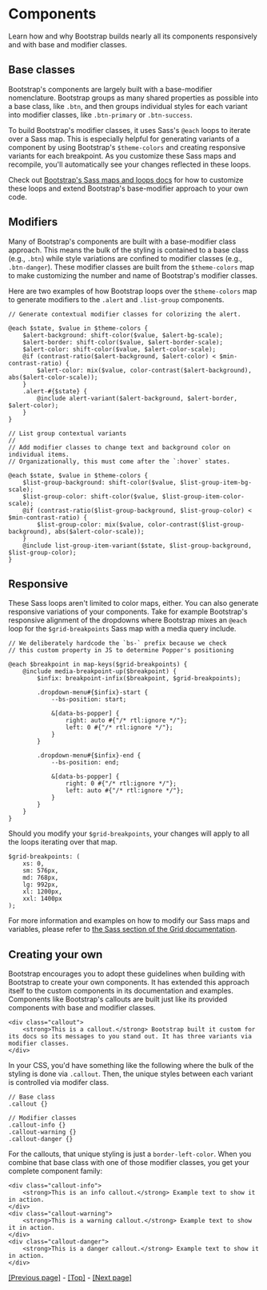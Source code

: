 # Components

Learn how and why Bootstrap builds nearly all its components responsively and with base and modifier classes.

## Base classes

Bootstrap's components are largely built with a base-modifier nomenclature. Bootstrap groups as many shared properties as possible into a base class, like `.btn`, and then groups individual styles for each variant into modifier classes, like `.btn-primary` or `.btn-success`.

To build Bootstrap's modifier classes, it uses Sass's `@each` loops to iterate over a Sass map. This is especially helpful for generating variants of a component by using Bootstrap's `$theme-colors` and creating responsive variants for each breakpoint. As you customize these Sass maps and recompile, you'll automatically see your changes reflected in these loops.

Check out [Bootstrap's Sass maps and loops docs](https://github.com/AndrewSRea/My_Learning_Port/tree/main/Bootstrap/Customize/Sass#maps-and-loops) for how to customize these loops and extend Bootstrap's base-modifier approach to your own code.

## Modifiers

Many of Bootstrap's components are built with a base-modifier class approach. This means the bulk of the styling is contained to a base class (e.g., `.btn`) while style variations are confined to modifier classes (e.g., `.btn-danger`). These modifier classes are built from the `$theme-colors` map to make customizing the number and name of Bootstrap's modifier classes.

Here are two examples of how Bootstrap loops over the `$theme-colors` map to generate modifiers to the `.alert` and `.list-group` components.
```
// Generate contextual modifier classes for colorizing the alert.

@each $state, $value in $theme-colors {
    $alert-background: shift-color($value, $alert-bg-scale);
    $alert-border: shift-color($value, $alert-border-scale);
    $alert-color: shift-color($value, $alert-color-scale);
    @if (contrast-ratio($alert-background, $alert-color) < $min-contrast-ratio) {
        $alert-color: mix($value, color-contrast($alert-background), abs($alert-color-scale));
    }
    .alert-#{$state} {
        @include alert-variant($alert-background, $alert-border, $alert-color);
    }
}
```
```
// List group contextual variants
//
// Add modifier classes to change text and background color on individual items.
// Organizationally, this must come after the `:hover` states.

@each $state, $value in $theme-colors {
    $list-group-background: shift-color($value, $list-group-item-bg-scale);
    $list-group-color: shift-color($value, $list-group-item-color-scale);
    @if (contrast-ratio($list-group-background, $list-group-color) < $min-contrast-ratio) {
        $list-group-color: mix($value, color-contrast($list-group-background), abs($alert-color-scale));
    }
    @include list-group-item-variant($state, $list-group-background, $list-group-color);
}
```

## Responsive

These Sass loops aren't limited to color maps, either. You can also generate responsive variations of your components. Take for example Bootstrap's responsive alignment of the dropdowns where Bootstrap mixes an `@each` loop for the `$grid-breakpoints` Sass map with a media query include.
```
// We deliberately hardcode the `bs-` prefix because we check
// this custom property in JS to determine Popper's positioning

@each $breakpoint in map-keys($grid-breakpoints) {
    @include media-breakpoint-up($breakpoint) {
        $infix: breakpoint-infix($breakpoint, $grid-breakpoints);

        .dropdown-menu#{$infix}-start {
            --bs-position: start;

            &[data-bs-popper] {
                right: auto #{"/* rtl:ignore */"};
                left: 0 #{"/* rtl:ignore */"};
            }
        }

        .dropdown-menu#{$infix}-end {
            --bs-position: end;

            &[data-bs-popper] {
                right: 0 #{"/* rtl:ignore */"};
                left: auto #{"/* rtl:ignore */"};
            }
        }
    }
}
```
Should you modify your `$grid-breakpoints`, your changes will apply to all the loops iterating over that map.
```
$grid-breakpoints: (
    xs: 0,
    sm: 576px,
    md: 768px,
    lg: 992px,
    xl: 1200px,
    xxl: 1400px
);
```
For more information and examples on how to modify our Sass maps and variables, please refer to [the Sass section of the Grid documentation](). <!-- when you get the Layout folder sorted, go to Layout/Grid, header "Sass" -->

## Creating your own

Bootstrap encourages you to adopt these guidelines when building with Bootstrap to create your own components. It has extended this approach itself to the custom components in its documentation and examples. Components like Bootstrap's callouts are built just like its provided components with base and modifier classes.
```
<div class="callout">
    <strong>This is a callout.</strong> Bootstrap built it custom for its docs so its messages to you stand out. It has three variants via modifier classes.
</div>
```
In your CSS, you'd have something like the following where the bulk of the styling is done via `.callout`. Then, the unique styles between each variant is controlled via modifer class.
```
// Base class
.callout {}

// Modifier classes
.callout-info {}
.callout-warning {}
.callout-danger {}
```
For the callouts, that unique styling is just a `border-left-color`. When you combine that base class with one of those modifier classes, you get your complete component family:
```
<div class="callout-info">
    <strong>This is an info callout.</strong> Example text to show it in action.
</div>
<div class="callout-warning">
    <strong>This is a warning callout.</strong> Example text to show it in action.
</div>
<div class="callout-danger">
    <strong>This is a danger callout.</strong> Example text to show it in action.
</div>
```

[[Previous page]](https://github.com/AndrewSRea/My_Learning_Port/tree/main/Bootstrap/Customize/Colors#color) - [[Top]](https://github.com/AndrewSRea/My_Learning_Port/tree/main/Bootstrap/Customize/Components#components) - [[Next page]]()